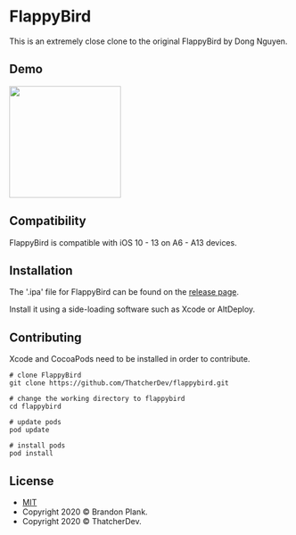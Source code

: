 # FlappyBird

This is an extremely close clone to the original FlappyBird by Dong Nguyen.

## Demo
<img src="demo/demo.gif" width="200">

## Compatibility
FlappyBird is compatible with iOS 10 - 13 on A6 - A13 devices.

## Installation
The '.ipa' file for FlappyBird can be found on the [release page](https://github.com/brandonplank/flappybird/releases).

Install it using a side-loading software such as Xcode or AltDeploy.


## Contributing
Xcode and CocoaPods need to be installed in order to contribute.

```
# clone FlappyBird
git clone https://github.com/ThatcherDev/flappybird.git

# change the working directory to flappybird
cd flappybird

# update pods
pod update

# install pods
pod install
```

## License
- [MIT](https://choosealicense.com/licenses/mit/)
- Copyright 2020 © Brandon Plank.
- Copyright 2020 © ThatcherDev.

